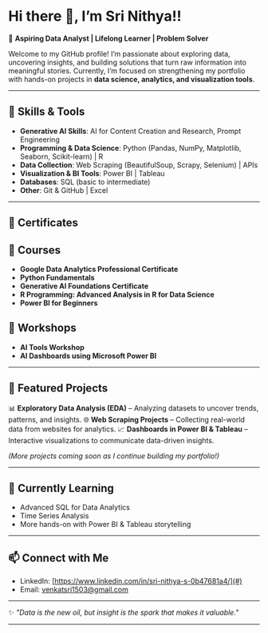 
# Hi there 👋, I’m Sri Nithya!!

🎯 **Aspiring Data Analyst | Lifelong Learner | Problem Solver**

Welcome to my GitHub profile! I’m passionate about exploring data, uncovering insights, and building solutions that turn raw information into meaningful stories. Currently, I’m focused on strengthening my portfolio with hands-on projects in **data science, analytics, and visualization tools**.

---

## 🔧 Skills & Tools

* **Generative AI Skills**: AI for Content Creation and Research, Prompt Engineering
* **Programming & Data Science**: Python (Pandas, NumPy, Matplotlib, Seaborn, Scikit-learn) | R
* **Data Collection**: Web Scraping (BeautifulSoup, Scrapy, Selenium) | APIs
* **Visualization & BI Tools**: Power BI | Tableau
* **Databases**: SQL (basic to intermediate)
* **Other**: Git & GitHub | Excel

---

## 📂 Certificates

## 📂 Courses

* **Google Data Analytics Professional Certificate**
* **Python Fundamentals**
* **Generative AI Foundations Certificate**
* **R Programming: Advanced Analysis in R for Data Science**
* **Power BI for Beginners**


## 📂 Workshops  

* **AI Tools Workshop**
* **AI Dashboards using Microsoft Power BI**

---  

## 📂 Featured Projects

📊 **Exploratory Data Analysis (EDA)** – Analyzing datasets to uncover trends, patterns, and insights.
🌐 **Web Scraping Projects** – Collecting real-world data from websites for analytics.
📈 **Dashboards in Power BI & Tableau** – Interactive visualizations to communicate data-driven insights.

*(More projects coming soon as I continue building my portfolio!)*

---

## 🌱 Currently Learning

* Advanced SQL for Data Analytics
* Time Series Analysis
* More hands-on with Power BI & Tableau storytelling

---

## 📫 Connect with Me

* LinkedIn: [https://www.linkedin.com/in/sri-nithya-s-0b47681a4/](#)
* Email: [venkatsri1503@gmail.com](#)

---

✨ *"Data is the new oil, but insight is the spark that makes it valuable."*

---


